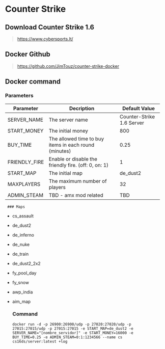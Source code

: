 # Counter Strike

## Download Counter Strike 1.6
     
  > https://www.cybersports.lt/

## Docker Github
> https://github.com/JimTouz/counter-strike-docker

## Docker command
  
  ### Parameters
  
| Parameter  | Decription | Default Value |
| --- | --- | --- |
| SERVER_NAME | The server name | Counter-Strike 1.6 Server |
| START_MONEY | The initial money | 800 |
| BUY_TIME | The allowed time to buy items in each round (minutes) | 0.25 |
| FRIENDLY_FIRE | Enable or disable the friendly fire. (off: 0, on: 1) | 1 |
| START_MAP | The initial map | de_dust2 |
| MAXPLAYERS | The maximum number of players | 32 |
| ADMIN_STEAM | TBD - amx mod related | TBD |

     ### Maps
  
- cs_assault
- de_dust2
- de_inferno
- de_nuke
- de_train
- de_dust2_2x2
- fy_pool_day
- fy_snow
- awp_india
- aim_map
  
     ### Command 
  
  ```
  docker run -d -p 26900:26900/udp -p 27020:27020/udp -p 27015:27015/udp -p 27015:27015 -e START_MAP=de_dust2 -e SERVER_NAME="[nombre_servidor]" -e START_MONEY=16000 -e BUY_TIME=0.25 -e ADMIN_STEAM=0:1:1234566 --name cs cs16ds/server:latest +log
  ```
